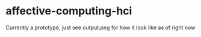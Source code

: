 # affective-computing-hci

Currently a prototype, just see output.png for how it look like as of right now
